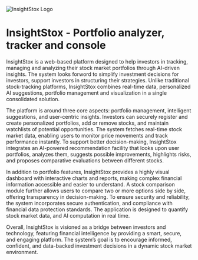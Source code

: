 
![InsightStox Logo](https://drive.google.com/uc?export=view&id=1BVzEIrAtxF6D76pE-7wDIwmCHNfI7LPq)


# **InsightStox - Portfolio analyzer, tracker and console** 

InsightStox is a web-based platform designed to help investors in tracking, managing and analyzing their stock market portfolios through AI-driven insights. The system looks forword to simplify investment decisions for investors, support investors in structuring their strategies. Unlike traditional stock-tracking platforms, InsightStox combines real-time data, personalized AI suggestions, portfolio management and visualization in a single consolidated solution. 

The platform is around three core aspects: portfolio management, intelligent suggestions, and user-centric insights. Investors can securely register and create personalized portfolios, add or remove stocks, and maintain watchlists of potential opportunities. The system fetches real-time stock market data, enabling users to monitor price movements and track performance instantly. To support better decision-making, InsightStox integrates an AI-powered recommendation facility that looks upon user portfolios, analyzes them, suggests possible improvements, highlights risks, and proposes comparative evaluations between different stocks. 

In addition to portfolio features, InsightStox provides a highly visual dashboard with interactive charts and reports, making complex financial information accessible and easier to understand. A stock comparison module further allows users to compare two or more options side by side, offering transparency in decision-making. To ensure security and reliability, the system incorporates secure authentication, and compliance with financial data protection standards. The application is designed to quantify stock market data, and AI computation in real time.  

Overall, InsightStox is visioned as a bridge between investors and technology, featuring financial intelligence by providing a smart, secure, and engaging platform. The system’s goal is to encourage informed, confident, and data-backed investment decisions in a dynamic stock market environment. 
